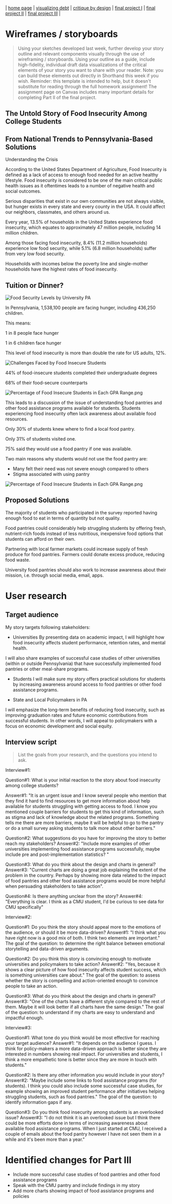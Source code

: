 | [home page](https://mashaandreieva.github.io/My-Portfolio/) | [visualizing debt](visualizing-government-debt) | [critique by design](critique-by-design) | [final project I](final-project-part-one) | [final project II](final-project-part-two) | [final project III](final-project-part-three) |

# Wireframes / storyboards
> Using your sketches developed last week, further develop your story outline and relevant components visually through the use of wireframing / storyboards. Using your outline as a guide, include high-fidelity, individual draft data visualizations of the critical elements of your story you want to share with your reader. Note: you can build these elements out directly in Shorthand this week if you wish.  Reminder: this template is intended to help, but it doesn't substitute for reading through the full homework assignment!  The assignment page on Canvas includes many important details for completing Part II of the final project. 

## The Untold Story of Food Insecurity Among College Students 
## From National Trends to Pennsylvania-Based Solutions

Understanding the Crisis

According to the United States Department of Agriculture, Food Insecurity is defined as a lack of access to enough food needed for an active healthy lifestyle. Food insecurity is considered to be one of the main critical public health issues as it oftentimes leads to a number of negative health and social outcomes.

Serious disparities that exist in our own communities are not always visible, but hunger exists in every state and every county in the USA. It could affect our neighbors, classmates, and others around us.

Every year, 13.5% of households in the United States experience food insecurity, which equates to approximately 47 million people, including 14 million children.

Among those facing food insecurity, 8.4% (11.2 million households) experience low food security, while 5.1% (6.8 million households) suffer from very low food security.

Households with incomes below the poverty line and single-mother households have the highest rates of food insecurity.


## Tuition or Dinner?


![Food Security Levels by University PA](FoodSecurityLevelsbyUniversityPA.png) 

In Pennsylvania, 1,538,100 people are facing hunger, including 436,250 children. 

This means:

1 in 8 people face hunger

1 in 6 children face hunger

This level of food insecurity is more than double the rate for US adults, 12%.

![Challenges Faced by Food Insecure Students](ChallengesFacedbyFoodInsecureStudents.png)

44% of food-insecure students completed their undergraduate degrees 

68% of their food-secure counterparts 


![Percentage of Food Insecure Students in Each GPA Range.png](PercentageofFoodInsecureStudentsinEachGPARange.png)


This leads to a discussion of the issue of understanding food pantries and other food assistance programs available for students.
Students experiencing food insecurity often lack awareness about available food resources.

Only 30% of students knew where to find a local food pantry. 

Only 31% of students visited one.

75% said they would use a food pantry if one was available.

Two main reasons why students would not use the food pantry are:
-	Many felt their need was not severe enough compared to others
-	Stigma associated with using pantry


![Percentage of Food Insecure Students in Each GPA Range.png](PublicAssistanceProgramsUsedbyFoodInsecureStudents.png)

## Proposed Solutions
The majority of students who participated in the survey reported having enough food to eat in terms of quantity but not quality.

Food pantries could considerably help struggling students by offering fresh, nutrient-rich foods instead of less nutritious, inexpensive food options that students can afford on their own. 

Partnering with local farmer markets could increase supply of fresh produce for food pantries. Farmers could donate excess produce, reducing food waste.

University food pantries should also work to increase awareness about their mission, i.e. through social media, email, apps.




# User research 

## Target audience

My story targets following stakeholders:

- Universities
By presenting data on academic impact, I will highlight how food insecurity affects student performance, retention rates, and mental health.

I will also share examples of successful case studies of other universities (within or outside Pennsylvania) that have successfully implemented food pantries or other meal-share programs. 

- Students
I will make sure my story offers practical solutions for students by increasing awareness around access to food pantries or other food assistance programs.

- State and Local Policymakers in PA

I will emphasize the long-term benefits of reducing food insecurity, such as improving graduation rates and future economic contributions from successful students. In other words, I will appeal to policymakers with a focus on economic development and social equity.

## Interview script
> List the goals from your research, and the questions you intend to ask. 

Interview#1:


Question#1:
What is your initial reaction to the story about food insecurity among college students?

Answer#1: "It is an urgent issue and I know several people who mention that they find it hard to find resources to get more information about help available for students struggling with getting access to food. I know you mentioned couple barriers for students to get this kind of information, such as stigma and lack of knowledge about the related programs. Something tells me there are more barriers, maybe it will be helpful to go to the pantry or do a small survey asking students to talk more about other barriers."

Question#2:
What suggestions do you have for improving the story to better reach my stakeholders?
Answer#2: "Include more examples of other universities implementing food assistance programs successfully, maybe include pre and post-implementation statistics? "

Question#3: What do you think about the design and charts in general?
Answer#3: "Current charts are doing a great job explaining the extent of the problem in the country. Perhaps by showing more data related to the impact of food pantries and other food assistance programs would be more helpful when persuading stakeholders to take action".

Question#4: Is there anything unclear from the story?
Answer#4: "Everything is clear. I think as a CMU student, I'd be curious to see data for CMU specifically"

Interview#2:

Question#1: Do you think the story should appeal more to the emotions of the audience, or should it be more data-driven?
Answer#1: "I think what you have right now is a good mix of both. I think two elements are important."
The goal of the question: to determine the right balance between emotional storytelling and data-driven arguments.

Question#2: Do you think this story is convincing enough to motivate universities and policymakers to take action? 
Answer#2: "Yes, because it shows a clear picture of how food insecurity affects student success, which is something universities care about."
The goal of the question: to assess whether the story is compelling and action-oriented enough to convince people to take an action.

Question#3:  What do you think about the design and charts in general?
Answer#3: "One of the charts have a different style compared to the rest of them. Maybe it will look better if all charts have the same design."
The goal of the question: to understand if my charts are easy to understand and impactful enough.

Interview#3:

Question#1: What tone do you think would be most effective for reaching your target audience?
Answer#1: "It depends on the audience I guess. I think for policy-makers a more data-driven approach is better since they are interested in numbers showing real impact. For universities and students, I think a more empathetic tone is better since they are more in touch with students."

Question#2: Is there any other information you would include in your story?
Answer#2: "Maybe include some links to food assistance programs (for students). I think you could also include some successful case studies, for example showing an improved student performance after initiatives helping struggling students, such as food pantries."
The goal of the question: to identify information gaps if any.

Question#3: Do you think food insecurity among students is an overlooked issue?
Answer#3: "I do not think it is an overlooked issue but I think there could be more efforts done in terms of increasing awareness about available food assistance programs. When I just started at CMU, I received a couple of emails about the food pantry however I have not seen them in a while and it's been more than a year."



# Identified changes for Part III

- Include more successful case studies of food pantries and other food assistance programs
- Speak with the CMU pantry and include findings in my story
- Add more charts showing impact of food assistance programs and policies


